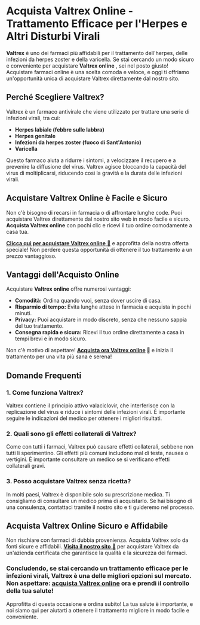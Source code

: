 # Acquista Valtrex Online - Trattamento Efficace per l'Herpes e Altri Disturbi Virali

**Valtrex** è uno dei farmaci più affidabili per il trattamento dell'herpes, delle infezioni da herpes zoster e della varicella. Se stai cercando un modo sicuro e conveniente per acquistare **Valtrex online** , sei nel posto giusto! Acquistare farmaci online è una scelta comoda e veloce, e oggi ti offriamo un'opportunità unica di acquistare Valtrex direttamente dal nostro sito.

## Perché Scegliere Valtrex?

Valtrex è un farmaco antivirale che viene utilizzato per trattare una serie di infezioni virali, tra cui:

- **Herpes labiale (febbre sulle labbra)**
- **Herpes genitale**
- **Infezioni da herpes zoster (fuoco di Sant'Antonio)**
- **Varicella**

Questo farmaco aiuta a ridurre i sintomi, a velocizzare il recupero e a prevenire la diffusione del virus. Valtrex agisce bloccando la capacità del virus di moltiplicarsi, riducendo così la gravità e la durata delle infezioni virali.

## Acquistare Valtrex Online è Facile e Sicuro

Non c'è bisogno di recarsi in farmacia o di affrontare lunghe code. Puoi acquistare Valtrex direttamente dal nostro sito web in modo facile e sicuro. **Acquista Valtrex online** con pochi clic e ricevi il tuo ordine comodamente a casa tua.

[**Clicca qui per acquistare Valtrex online** 💊](https://tinyurl.com/buyvaltrexbestprice) e approfitta della nostra offerta speciale! Non perdere questa opportunità di ottenere il tuo trattamento a un prezzo vantaggioso.

## Vantaggi dell'Acquisto Online

Acquistare **Valtrex online** offre numerosi vantaggi:

- **Comodità:** Ordina quando vuoi, senza dover uscire di casa.
- **Risparmio di tempo:** Evita lunghe attese in farmacia e acquista in pochi minuti.
- **Privacy:** Puoi acquistare in modo discreto, senza che nessuno sappia del tuo trattamento.
- **Consegna rapida e sicura:** Ricevi il tuo ordine direttamente a casa in tempi brevi e in modo sicuro.

Non c'è motivo di aspettare! **[Acquista ora Valtrex online](https://tinyurl.com/buyvaltrexbestprice) 💊** e inizia il trattamento per una vita più sana e serena!

## Domande Frequenti

### 1. Come funziona Valtrex?

Valtrex contiene il principio attivo valaciclovir, che interferisce con la replicazione del virus e riduce i sintomi delle infezioni virali. È importante seguire le indicazioni del medico per ottenere i migliori risultati.

### 2. Quali sono gli effetti collaterali di Valtrex?

Come con tutti i farmaci, Valtrex può causare effetti collaterali, sebbene non tutti li sperimentino. Gli effetti più comuni includono mal di testa, nausea o vertigini. È importante consultare un medico se si verificano effetti collaterali gravi.

### 3. Posso acquistare Valtrex senza ricetta?

In molti paesi, Valtrex è disponibile solo su prescrizione medica. Ti consigliamo di consultare un medico prima di acquistarlo. Se hai bisogno di una consulenza, contattaci tramite il nostro sito e ti guideremo nel processo.

## Acquista Valtrex Online Sicuro e Affidabile

Non rischiare con farmaci di dubbia provenienza. Acquista Valtrex solo da fonti sicure e affidabili. [**Visita il nostro sito** 🛒](https://tinyurl.com/buyvaltrexbestprice) per acquistare Valtrex da un'azienda certificata che garantisce la qualità e la sicurezza dei farmaci.

### Concludendo, se stai cercando un trattamento efficace per le infezioni virali, **Valtrex** è una delle migliori opzioni sul mercato. Non aspettare: **[acquista Valtrex online](https://tinyurl.com/buyvaltrexbestprice) ora e prendi il controllo della tua salute!**

Approfitta di questa occasione e ordina subito! La tua salute è importante, e noi siamo qui per aiutarti a ottenere il trattamento migliore in modo facile e conveniente.
